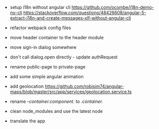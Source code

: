 + setup i18n without angular cli
https://github.com/ocombe/i18n-demo-no-cli
https://stackoverflow.com/questions/48426608/angular-5-extract-i18n-and-create-messages-xlf-without-angular-cli

- refactor webpack config files

+ move header container to the header module

+ move sign-in dialog somewhere

+ don't call dialog.open directly - update authRequest

+ rename public-page to private-page

+ add some simple angular animation

+ add geolocation https://github.com/robisim74/angular-maps/blob/master/src/app/services/geolocation.service.ts

+ rename *-container.component.* to *.container.*

- clean node_modules and use the latest node

- translate the app
